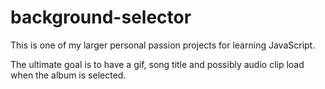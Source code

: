 # background-selector

This is one of my larger personal passion projects for learning JavaScript.

The ultimate goal is to have a gif, song title and possibly audio clip load when the album is selected. 
